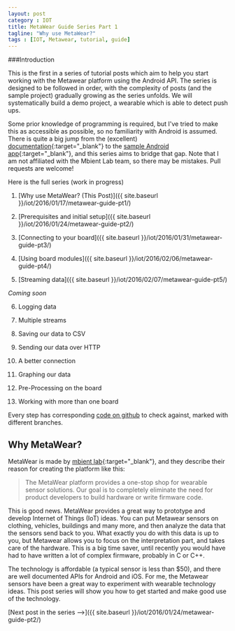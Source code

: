 ```yaml
---
layout: post
category : IOT
title: MetaWear Guide Series Part 1
tagline: "Why use MetaWear?"
tags : [IOT, Metawear, tutorial, guide]
---
```


###Introduction

This is the first in a series of tutorial posts which aim to help you start working with the Metawear platform using the Android API. The series is designed to be followed in order, with the complexity of posts (and the sample project) gradually growing as the series unfolds. We will systematically build a demo project, a wearable which is able to detect push ups.

Some prior knowledge of programming is required, but I've tried to make this as accessible as possible, so no familiarity with Android is assumed. There is quite a big jump from the (excellent) [documentation](https://mbientlab.com/androiddocs/){:target="_blank"} to the [sample Android app](https://github.com/mbientlab/Metawear-SampleAndroidApp){:target="_blank"}, and this series aims to bridge that gap. Note that I am not affiliated with the Mbient Lab team, so there may be mistakes. Pull requests are welcome!

Here is the full series (work in progress)

1) [Why use MetaWear? (This Post)]({{ site.baseurl }}/iot/2016/01/17/metawear-guide-pt1/)

2) [Prerequisites and initial setup]({{ site.baseurl }}/iot/2016/01/24/metawear-guide-pt2/)

3) [Connecting to your board]({{ site.baseurl }}/iot/2016/01/31/metawear-guide-pt3/)

4) [Using board modules]({{ site.baseurl }}/iot/2016/02/06/metawear-guide-pt4/)

5) [Streaming data]({{ site.baseurl }}/iot/2016/02/07/metawear-guide-pt5/)

*Coming soon*

6) Logging data

8) Multiple streams

9) Saving our data to CSV

10) Sending our data over HTTP

11) A better connection

12) Graphing our data

13) Pre-Processing on the board

14) Working with more than one board

Every step has corresponding [code on github](https://github.com/ChristopherGS/MetawearGuide) to check against, marked with different branches.



## Why MetaWear?


MetaWear is made by [mbient lab](https://mbientlab.com/metawear/){:target="_blank"}, and they describe their reason for creating the platform like this:

>The MetaWear platform provides a one-stop shop for wearable sensor solutions. Our goal is to completely eliminate the need for product developers to build hardware or write firmware code.

This is good news. MetaWear provides a great way to prototype and develop Internet of Things (IoT) ideas. You can put Metawear sensors on clothing, vehicles, buildings and many more, and then analyze the data that the sensors send back to you. What exactly you do with this data is up to you, but Metawear allows you to focus on the interpretation part, and takes care of the hardware. This is a big time saver, until recently you would have had to have written a lot of complex firmware, probably in C or C++. 

The technology is affordable (a typical sensor is less than $50), and there are well documented APIs for Android and iOS. For me, the Metawear sensors have been a great way to experiment with wearable technology ideas. This post series will show you how to get started and make good use of the technology.

[Next post in the series -->]({{ site.baseurl }}/iot/2016/01/24/metawear-guide-pt2/)




